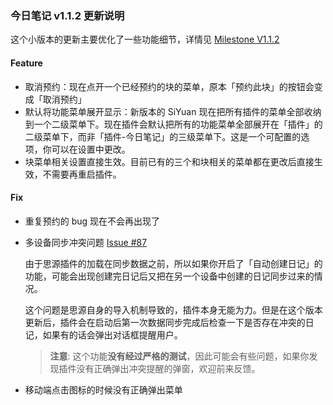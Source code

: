 ### 今日笔记 v1.1.2 更新说明

这个小版本的更新主要优化了一些功能细节，详情见 [Milestone V1.1.2](https://github.com/frostime/siyuan-dailynote-today/milestone/13)

#### Feature

- 取消预约：现在点开一个已经预约的块的菜单，原本「预约此块」的按钮会变成「取消预约」
- 默认将功能菜单展开显示：新版本的 SiYuan 现在把所有插件的菜单全部收纳到一个二级菜单下。现在插件会默认把所有的功能菜单全部展开在「插件」的二级菜单下，而非「插件-今日笔记」的三级菜单下。这是一个可配置的选项，你可以在设置中更改。
- 块菜单相关设置直接生效。目前已有的三个和块相关的菜单都在更改后直接生效，不需要再重启插件。

#### Fix

- 重复预约的 bug 现在不会再出现了
- 多设备同步冲突问题 [Issue #87](https://github.com/frostime/siyuan-dailynote-today/issues/87)

    由于思源插件的加载在同步数据之前，所以如果你开启了「自动创建日记」的功能，可能会出现创建完日记后又把在另一个设备中创建的日记同步过来的情况。

    这个问题是思源自身的导入机制导致的，插件本身无能为力。但是在这个版本更新后，插件会在启动后第一次数据同步完成后检查一下是否存在冲突的日记，如果有的话会弹出对话框提醒用户。

    > **注意**: 这个功能**没有经过严格的测试**，因此可能会有些问题，如果你发现插件没有正确弹出冲突提醒的弹窗，欢迎前来反馈。

- 移动端点击图标的时候没有正确弹出菜单


